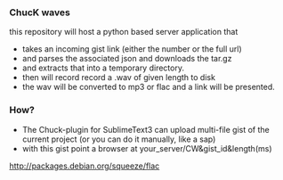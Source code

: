 ### ChucK waves
this repository will host a python based server application that 

- takes an incoming gist link (either the number or the full url)  
- and parses the associated json and downloads the tar.gz  
- and extracts that into a temporary directory.  
- then will record record a .wav of given length to disk  
- the wav will be converted to mp3 or flac and a link will be presented.  

### How?

- The Chuck-plugin for SublimeText3 can upload multi-file gist of the current project (or you can do it manually, like a sap) 
- with this gist point a browser at   your_server/CW&gist_id&length(ms)

http://packages.debian.org/squeeze/flac

